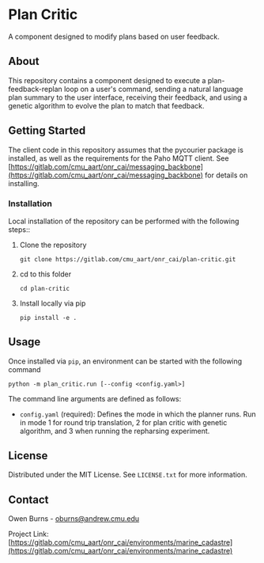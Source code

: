 # Plan Critic

A component designed to modify plans based on user feedback.

## About

This repository contains a component designed to execute a plan-feedback-replan loop on a user's command, sending a natural language plan summary to the user interface, receiving their feedback, and using a genetic algorithm to evolve the plan to match that feedback.

## Getting Started

The client code in this repository assumes that the pycourier package is installed, as well as the requirements for the Paho MQTT client.  See [https://gitlab.com/cmu_aart/onr_cai/messaging_backbone](https://gitlab.com/cmu_aart/onr_cai/messaging_backbone) for details on installing.

### Installation

Local installation of the repository can be performed with the following steps::

1.  Clone the repository
    ```
    git clone https://gitlab.com/cmu_aart/onr_cai/plan-critic.git
    ```

2.  cd to this folder

    ```
    cd plan-critic
    ```

3.  Install locally via pip
    ```
    pip install -e .
    ```

## Usage

Once installed via `pip`, an environment can be started with the following command

```
python -m plan_critic.run [--config <config.yaml>]
```

The command line arguments are defined as follows:

- `config.yaml` (required):  Defines the mode in which the planner runs. Run in mode 1 for round trip translation, 2 for plan critic with genetic algorithm, and 3 when running the repharsing experiment.

## License

Distributed under the MIT License. See `LICENSE.txt` for more information.


## Contact

Owen Burns - oburns@andrew.cmu.edu

Project Link: [https://gitlab.com/cmu_aart/onr_cai/environments/marine_cadastre](https://gitlab.com/cmu_aart/onr_cai/environments/marine_cadastre)